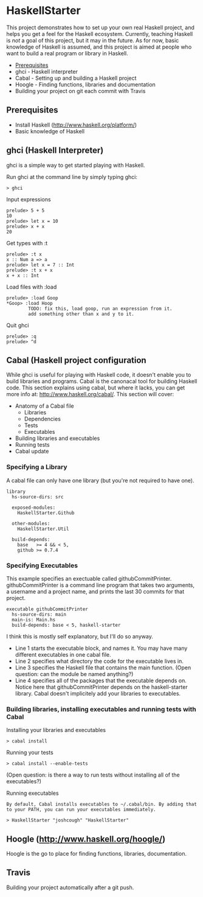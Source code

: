 # HaskellStarter

This project demonstrates how to set up your own real Haskell project, and helps you get a feel for the Haskell ecosystem. Currently, teaching Haskell is *not* a goal of this project, but it may in the future. As for now, basic knowledge of Haskell is assumed, and this project is aimed at people who want to build a real program or library in Haskell.

* [Prerequisites](#Prerequisites)
* ghci - Haskell interpreter
* Cabal - Setting up and building a Haskell project
* Hoogle - Finding functions, libraries and documentation
* Building your project on git each commit with Travis

## Prerequisites

* Install Haskell (http://www.haskell.org/platform/)
* Basic knowledge of Haskell

## ghci (Haskell Interpreter)

ghci is a simple way to get started playing with Haskell.

Run ghci at the command line by simply typing ghci:
      
    > ghci

Input expressions
 
    prelude> 5 + 5
    10
    prelude> let x = 10
    prelude> x + x
    20

Get types with :t

    prelude> :t x
    x :: Num a => a
    prelude> let x = 7 :: Int
    prelude> :t x + x
    x + x :: Int

Load files with :load

    prelude> :load Goop
    *Goop> :load Hoop
            TODO: fix this, load goop, run an expression from it. 
            add something other than x and y to it.

Quit ghci

    prelude> :q
    prelude> ^d

## Cabal (Haskell project configuration

While ghci is useful for playing with Haskell code, it doesn't enable you to build libraries and programs. Cabal is the canonacal tool for building Haskell code. This section explains using cabal, but where it lacks, you can get more info at: http://www.haskell.org/cabal/. This section will cover:
  
  * Anatomy of a Cabal file
    * Libraries
    * Dependencies
    * Tests
    * Executables
  * Building libraries and executables
  * Running tests
  * Cabal update

### Specifying a Library

A cabal file can only have one library (but you're not required to have one).

    library 
      hs-source-dirs: src

      exposed-modules:
        HaskellStarter.Github

      other-modules:
        HaskellStarter.Util

      build-depends:
        base   >= 4 && < 5,
        github >= 0.7.4

### Specifying Executables

This example specifies an exectuable called githubCommitPrinter. githubCommitPrinter is a command line program that takes two arguments, a username and a project name, and prints the last 30 commits for that project.

    executable githubCommitPrinter
      hs-source-dirs: main
      main-is: Main.hs
      build-depends: base < 5, haskell-starter

I think this is mostly self explanatory, but I'll do so anyway.

  * Line 1 starts the executable block, and names it. You may have many different executables in one cabal file.
  * Line 2 specifies what directory the code for the executable lives in. 
  * Line 3 specifies the Haskell file that contains the main function. (Open question: can the module be named anything?)
  * Line 4 specifies all of the packages that the executable depends on. Notice here that githubCommitPrinter depends on the haskell-starter library. Cabal doesn't implicitely add your libraries to executables.

### Building libraries, installing executables and running tests with Cabal
  
Installing your libraries and executables 

    > cabal install

Running your tests
        
    > cabal install --enable-tests 

  (Open question: is there a way to run tests without installing all of the executables?)

Running executables

    By default, Cabal installs executables to ~/.cabal/bin. By adding that to your PATH, you can run your executables immediately.

    > HaskellStarter "joshcough" "HaskellStarter"

## Hoogle (http://www.haskell.org/hoogle/)

Hoogle is the go to place for finding functions, libraries, documentation.

## Travis

Building your project automatically after a git push.

